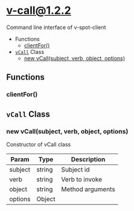 # v-call@1.2.2

Command line interface of v-spot-client

+ Functions
  + [clientFor()](#v-call-function-client-for)
+ [`vCall`](#v-call-classes) Class
  + [new vCall(subject, verb, object, options)](#v-call-classes-v-call-constructor)

## Functions

<a class='md-heading-link' name="v-call-function-client-for" ></a>

### clientFor()




<a class='md-heading-link' name="v-call-classes"></a>

## `vCall` Class






<a class='md-heading-link' name="v-call-classes-v-call-constructor" ></a>

### new vCall(subject, verb, object, options)

Constructor of vCall class

| Param | Type | Description |
| ----- | --- | -------- |
| subject | string | Subject id |
| verb | string | Verb to invoke |
| object | string | Method arguments |
| options | Object |  |




